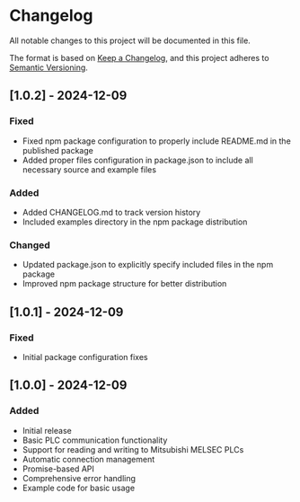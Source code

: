 # Changelog

All notable changes to this project will be documented in this file.

The format is based on [Keep a Changelog](https://keepachangelog.com/en/1.0.0/),
and this project adheres to [Semantic Versioning](https://semver.org/spec/v2.0.0.html).

## [1.0.2] - 2024-12-09

### Fixed

- Fixed npm package configuration to properly include README.md in the published package
- Added proper files configuration in package.json to include all necessary source and example files

### Added

- Added CHANGELOG.md to track version history
- Included examples directory in the npm package distribution

### Changed

- Updated package.json to explicitly specify included files in the npm package
- Improved npm package structure for better distribution

## [1.0.1] - 2024-12-09

### Fixed

- Initial package configuration fixes

## [1.0.0] - 2024-12-09

### Added

- Initial release
- Basic PLC communication functionality
- Support for reading and writing to Mitsubishi MELSEC PLCs
- Automatic connection management
- Promise-based API
- Comprehensive error handling
- Example code for basic usage
